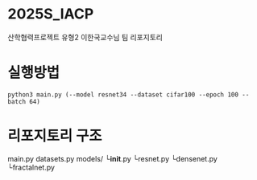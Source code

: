 # 2025S_IACP
산학협력프로젝트 유형2 이한국교수님 팀 리포지토리

# 실행방법
```
python3 main.py (--model resnet34 --dataset cifar100 --epoch 100 --batch 64)
```

# 리포지토리 구조
 main.py
 datasets.py
 models/
 └__init__.py
 └resnet.py
 └densenet.py
 └fractalnet.py
